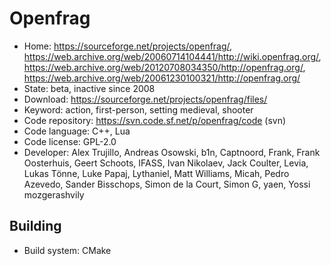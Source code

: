# Openfrag

- Home: https://sourceforge.net/projects/openfrag/, https://web.archive.org/web/20060714104441/http://wiki.openfrag.org/, https://web.archive.org/web/20120708034350/http://openfrag.org/, https://web.archive.org/web/20061230100321/http://openfrag.org/
- State: beta, inactive since 2008
- Download: https://sourceforge.net/projects/openfrag/files/
- Keyword: action, first-person, setting medieval, shooter
- Code repository: https://svn.code.sf.net/p/openfrag/code (svn)
- Code language: C++, Lua
- Code license: GPL-2.0
- Developer: Alex Trujillo, Andreas Osowski, b1n, Captnoord, Frank, Frank Oosterhuis, Geert Schoots, IFASS, Ivan Nikolaev, Jack Coulter, Levia, Lukas Tönne, Luke Papaj, Lythaniel, Matt Williams, Micah, Pedro Azevedo, Sander Bisschops, Simon de la Court, Simon G, yaen, Yossi mozgerashvily

## Building

- Build system: CMake
